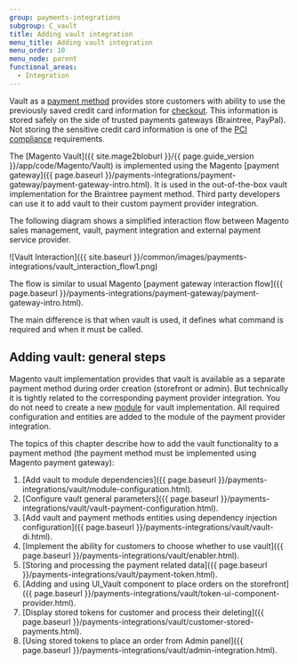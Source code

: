```yaml
---
group: payments-integrations
subgroup: C_vault
title: Adding vault integration
menu_title: Adding vault integration
menu_order: 10
menu_node: parent
functional_areas:
  - Integration
---
```


Vault as a [payment method](https://glossary.magento.com/payment-method) provides store customers with ability to use the previously saved credit card information for [checkout](https://glossary.magento.com/checkout). This information is stored safely on the side of trusted payments gateways (Braintree, PayPal). Not storing the sensitive credit card information is one of the [PCI compliance](https://www.pcisecuritystandards.org/)  requirements.

The [Magento Vault]({{ site.mage2bloburl }}/{{ page.guide_version }}/app/code/Magento/Vault) is implemented using the Magento [payment gateway]({{ page.baseurl }}/payments-integrations/payment-gateway/payment-gateway-intro.html). It is used in the out-of-the-box vault implementation for the Braintree payment method. Third party developers can use it to add vault to their custom payment provider integration.

The following diagram shows a simplified interaction flow between Magento sales management, vault, payment integration and external payment service provider.

![Vault Interaction]({{ site.baseurl }}/common/images/payments-integrations/vault_interaction_flow1.png)

The flow is similar to usual Magento [payment gateway interaction flow]({{ page.baseurl }}/payments-integrations/payment-gateway/payment-gateway-intro.html).

The main difference is that when vault is used, it defines what command is required and when it must be called.

## Adding vault: general steps

Magento vault implementation provides that vault is available as a separate payment method during order creation (storefront or admin). But technically it is tightly related to the corresponding payment provider integration.
You do not need to create a new [module](https://glossary.magento.com/module) for vault implementation. All required configuration and entities are added to the module of the payment provider integration.

The topics of this chapter describe how to add the vault functionality to a payment method (the payment method must be implemented using Magento payment gateway):

1. [Add vault to module dependencies]({{ page.baseurl }}/payments-integrations/vault/module-configuration.html).
1. [Configure vault general parameters]({{ page.baseurl }}/payments-integrations/vault/vault-payment-configuration.html).
1. [Add vault and payment methods entities using dependency injection configuration]({{ page.baseurl }}/payments-integrations/vault/vault-di.html).
1. [Implement the ability for customers to choose whether to use vault]({{ page.baseurl }}/payments-integrations/vault/enabler.html).
1. [Storing and processing the payment related data]({{ page.baseurl }}/payments-integrations/vault/payment-token.html).
1. [Adding and using  UI_Vault component to place orders on the storefront]({{ page.baseurl }}/payments-integrations/vault/token-ui-component-provider.html).
1. [Display stored tokens for customer and process their deleting]({{ page.baseurl }}/payments-integrations/vault/customer-stored-payments.html).
1. [Using stored tokens to place an order from Admin panel]({{ page.baseurl }}/payments-integrations/vault/admin-integration.html).
